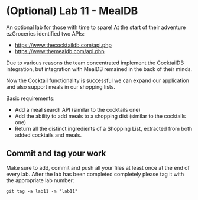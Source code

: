 # (Optional) Lab 11 - MealDB

An optional lab for those with time to spare! At the start of their adventure ezGroceries identified two APIs:

* https://www.thecocktaildb.com/api.php
* https://www.themealdb.com/api.php

Due to various reasons the team concentrated implement the CocktailDB integration, but integration with MealDB remained in the back of their minds.

Now the Cocktail functionality is successful we can expand our application and also support meals in our shopping lists.

Basic requirements:

* Add a meal search API (similar to the cocktails one)  
* Add the ability to add meals to a shopping dist (similar to the cocktails one)
* Return all the distinct ingredients of a Shopping List, extracted from both added cocktails and meals. 

## Commit and tag your work

Make sure to add, commit and push all your files at least once at the end of every lab. After the lab has been completed completely please tag it with the appropriate lab number:

````
git tag -a lab11 -m "lab11"
````